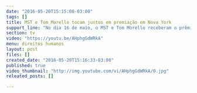 ```yaml
---
date: "2016-05-20T15:15:08-03:00"
tags: []
title: MST e Tom Morello tocam juntos em premiação em Nova York
support_line: "No dia 16 de maio, o MST e Tom Morello receberam o prêmio Chapin Awards da organização americana WhyHugre."
section: tv
video: "https://youtu.be/AHphgGdWRkA"
menu: direitos humanos
layout: post
files: []
created_date: "2016-05-20T15:16:33-03:00"
published: true
video_thumbnail: "http://img.youtube.com/vi/AHphgGdWRkA/0.jpg"
releated_posts: []

---
```

